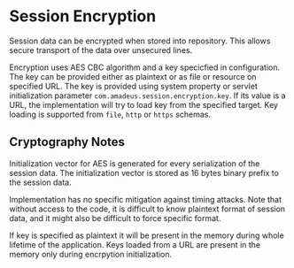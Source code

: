 # Session Encryption

Session data can be encrypted when stored into repository. This allows secure
transport of the data over unsecured lines.

Encryption uses AES CBC algorithm and a key specicfied in configuration. The
key can be provided either as plaintext or as file or resource on specified
URL. The key is provided using system property or servlet initialization
parameter `com.amadeus.session.encryption.key`. If its value is a URL, the
implementation will try to load key from the specified target. Key loading is
supported from `file`, `http` or `https` schemas. 

## Cryptography Notes

Initialization vector for AES is generated for every serialization of the 
session data. The initialization vector is stored as 16 bytes binary prefix to
the session data.

Implementation has no specific mitigation against timing attacks. Note that 
without access to the code, it is difficult to know plaintext format of session
data, and it might also be difficult to force specific format.

If key is specified as plaintext it will be present in the memory during whole
lifetime of the application. Keys loaded from a URL are present in the memory 
only during encrpytion initialization.